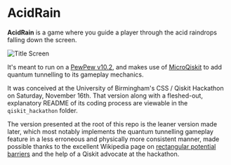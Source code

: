 # AcidRain

**AcidRain** is a game where you guide a player through the acid raindrops falling down the screen.

![Title Screen](titlescreen.gif)

It's meant to run on a [PewPew v10.2](https://pewpew.readthedocs.io/en/latest/pewpew10/overview.html), and makes use of [MicroQiskit](https://github.com/quantumjim/MicroQiskit) to add quantum tunnelling to its gameplay mechanics.

It was conceived at the University of Birmingham's CSS / Qiskit Hackathon on Saturday, November 16th. That version along with a fleshed-out, explanatory README of its coding process are viewable in the `qiskit_hackathon` folder.

The version presented at the root of this repo is the leaner version made later, which most notably implements the quantum tunnelling gameplay feature in a less erroneous and physically more consistent manner, made possible thanks to the excellent Wikipedia page on [rectangular potential barriers](https://en.wikipedia.org/wiki/Rectangular_potential_barrier) and the help of a Qiskit advocate at the hackathon.
